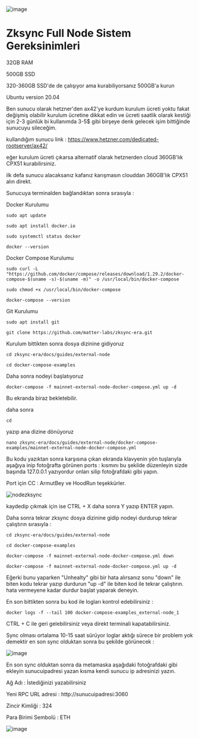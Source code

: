 ![image](https://github.com/DoganSoley/zksync-node/assets/110679236/9d2fa197-e32a-4ac1-a18e-10c9b067f5cb)
# Zksync Full Node Sistem Gereksinimleri

32GB RAM 

500GB SSD 

320-360GB SSD'de de çalışıyor ama kurabiliyorsanız 500GB'a kurun

Ubuntu version 20.04

Ben sunucu olarak hetzner'den ax42'ye kurdum kurulum ücreti yoktu fakat değişmiş olabilir kurulum ücretine dikkat edin ve ücreti saatlik olarak kestiği için 2-3 günlük bi kullanımda 3-5$ gibi birşeye denk gelecek işim bittiğinde sunucuyu sileceğim.

kullandığım sunucu link : https://www.hetzner.com/dedicated-rootserver/ax42/

eğer kurulum ücreti çıkarsa alternatif olarak hetznerden cloud 360GB'lık CPX51 kurabilirsiniz.

ilk defa sunucu alacaksanız kafanız karışmasın clouddan 360GB'lık CPX51 alın direkt.

Sunucuya terminalden bağlandıktan sonra sırasıyla :

Docker Kurulumu
```
sudo apt update
```
```
sudo apt install docker.io
```
```
sudo systemctl status docker
```
```
docker --version
```

Docker Compose Kurulumu
```
sudo curl -L "https://github.com/docker/compose/releases/download/1.29.2/docker-compose-$(uname -s)-$(uname -m)" -o /usr/local/bin/docker-compose
```
```
sudo chmod +x /usr/local/bin/docker-compose
```
```
docker-compose --version
```

Git Kurulumu
```
sudo apt install git
```
```
git clone https://github.com/matter-labs/zksync-era.git
```
Kurulum bittikten sonra dosya dizinine gidiyoruz
```
cd zksync-era/docs/guides/external-node
```
```
cd docker-compose-examples
```

Daha sonra nodeyi başlatıyoruz
```
docker-compose -f mainnet-external-node-docker-compose.yml up -d
```
Bu ekranda biraz bekletebilir.

daha sonra 

```
cd
```
yazıp ana dizine dönüyoruz 
```
nano zksync-era/docs/guides/external-node/docker-compose-examples/mainnet-external-node-docker-compose.yml
```
Bu kodu yazıktan sonra karşısına çıkan ekranda klavyenin yön tuşlarıyla aşağıya inip fotoğrafta görünen ports : kısmını bu şekilde düzenleyin
sizde başında 127.0.0.1 yazıyordur onları silip fotoğrafdaki gibi yapın.

Port için CC : ArmutBey ve HoodRun teşekkürler.

![nodezksync](https://github.com/DoganSoley/zksync-node/assets/110679236/67b9cfd7-fb37-43de-88c3-a310a993d9f3)

kaydedip çıkmak için ise CTRL + X daha sonra Y yazıp ENTER yapın.

Daha sonra tekrar zksync dosya dizinine gidip nodeyi durdurup tekrar çalıştırın sırasıyla :

```
cd zksync-era/docs/guides/external-node
```
```
cd docker-compose-examples
```
```
docker-compose -f mainnet-external-node-docker-compose.yml down
```
```
docker-compose -f mainnet-external-node-docker-compose.yml up -d
```
Eğerki bunu yaparken "Unhealty" gibi bir hata alırsanız sonu "down" ile biten kodu tekrar yazıp durdurun "up -d" ile biten kod ile tekrar çalıştırın.
hata vermeyene kadar durdur başlat yaparak deneyin.

En son bittikten sonra bu kod ile logları kontrol edebilirsiniz :
```
docker logs -f --tail 100 docker-compose-examples_external-node_1
```
CTRL + C ile geri gelebilirsiniz veya direkt terminali kapatabilirsiniz.

Sync olması ortalama 10-15 saat sürüyor loglar aktığı sürece bir problem yok demektir en son sync olduktan sonra bu şekilde görünecek :

![image](https://github.com/DoganSoley/zksync-node/assets/110679236/1968088f-2079-44a4-a129-087e12949db6)

En son sync olduktan sonra da metamaska aşağıdaki fotoğrafdaki gibi ekleyin sunucuipadresi yazan kısma kendi sunucu ip adresinizi yazın.

Ağ Adı : İstediğinizi yazabilirsiniz

Yeni RPC URL adresi : http://sunucuipadresi:3060

Zincir Kimliği : 324

Para Birimi Sembolü : ETH


![image](https://github.com/DoganSoley/zksync-node/assets/110679236/4dbdbc5c-af68-4eff-bdd8-990c04f25481)
